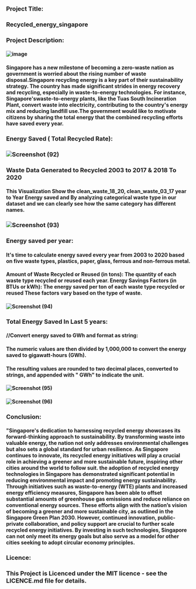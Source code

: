 ### Project Title:
### Recycled_energy_singapore
### Project Description:
####  ![image](https://github.com/user-attachments/assets/33295b4f-102f-435f-92ac-05ac952df7b9)
#### Singapore has a new milestone of becoming a zero-waste nation as government is worried about the rising number of waste disposal.Singapore recycling energy is a key part of their sustainability strategy. The country has made significant strides in energy recovery and recycling, especially in waste-to-energy technologies. For instance, Singapore'swaste-to-energy plants, like the Tuas South Incineration Plant, convert waste into electricity, contributing to the country's energy mix and reducing landfill use.The government would like to motivate citizens by sharing the total energy that the combined recycling efforts have saved every year.
### Energy Saved ( Total Recycled Rate):
### ![Screenshot (92)](https://github.com/user-attachments/assets/442760fd-8976-438b-bd88-e5bc90243a4c)
### Waste Data Generated to Recycled 2003 to 2017 & 2018 To 2020
#### This Visualization Show the clean_waste_18_20, clean_waste_03_17 year to Year Energy saved and By analyzing categorical waste type in our dataset and we can clearly see how the same category has different names.
### ![Screenshot (93)](https://github.com/user-attachments/assets/b0c6b1b1-f2ff-49ff-840c-fb9a7baaeb48) 
### Energy saved per year: 
#### It's time to calculate energy saved every year from 2003 to 2020 based on five waste types, plastics, paper, glass, ferrous and non-ferrous metal.
#### Amount of Waste Recycled or Reused (in tons): The quantity of each waste type recycled or reused each year. Energy Savings Factors (in BTUs or kWh): The energy saved per ton of each waste type recycled or reused These factors vary based on the type of waste.
#### ![Screenshot (94)](https://github.com/user-attachments/assets/f729a615-9d44-441f-bc26-b0b9617e64c0)
### Total Energy Saved In Last 5 years:
#### //Convert energy saved to GWh and format as string:
#### The numeric values are then divided by 1,000,000 to convert the energy saved to gigawatt-hours (GWh).
#### The resulting values are rounded to two decimal places, converted to strings, and appended with " GWh" to indicate the unit.
#### ![Screenshot (95)](https://github.com/user-attachments/assets/14f975ae-979c-4984-a164-ea5294869d66)
#### ![Screenshot (96)](https://github.com/user-attachments/assets/d8d415d2-1727-4a1e-be3f-21113804d057)
### Conclusion:
#### "Singapore's dedication to harnessing recycled energy showcases its forward-thinking approach to sustainability. By transforming waste into valuable energy, the nation not only addresses environmental challenges but also sets a global standard for urban resilience. As Singapore continues to innovate, its recycled energy initiatives will play a crucial role in achieving a greener and more sustainable future, inspiring other cities around the world to follow suit. the adoption of recycled energy technologies in Singapore has demonstrated significant potential in reducing environmental impact and promoting energy sustainability. Through initiatives such as waste-to-energy (WTE) plants and increased energy efficiency measures, Singapore has been able to offset substantial amounts of greenhouse gas emissions and reduce reliance on conventional energy sources. These efforts align with the nation’s vision of becoming a greener and more sustainable city, as outlined in the Singapore Green Plan 2030. However, continued innovation, public-private collaboration, and policy support are crucial to further scale recycled energy initiatives. By investing in such technologies, Singapore can not only meet its energy goals but also serve as a model for other cities seeking to adopt circular economy principles.
### Licence:
### This Project is Licenced under the MIT licence - see the LICENCE.md file for details.











